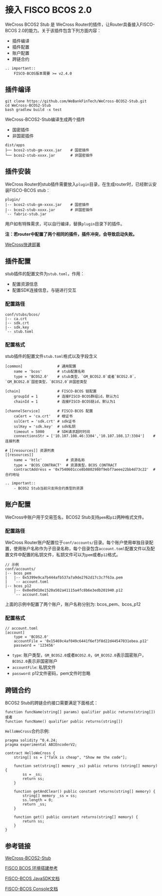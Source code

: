 # 接入 FISCO BCOS 2.0

WeCross BCOS2 Stub 是 WeCross Router的插件，让Router具备接入FISCO-BCOS 2.0的能力。关于该插件包含下列方面内容：

* 插件编译
* 插件配置
* 账户配置
* 跨链合约

```eval_rst
.. important::
    FISCO-BCOS版本需要 >= v2.4.0
```

## 插件编译

```shell
git clone https://github.com/WeBankFinTech/WeCross-BCOS2-Stub.git
cd WeCross-BCOS2-Stub
bash gradlew build -x test
```

WeCross-BCOS2-Stub编译生成两个插件 
- 国密插件
- 非国密插件
  
```shell
dist/apps
├── bcos2-stub-gm-xxxx.jar    # 国密插件
└── bcos2-stub-xxxx.jar       # 非国密插件
```

## 插件安装
WeCross Router的stub插件需要放入`plugin`目录，在生成router时，已经默认安装FISCO-BCOS stub：
```shell
plugin/
|-- bcos2-stub-gm-xxxx.jar    # 国密插件
|-- bcos2-stub-xxxx.jar       # 非国密插件
`-- fabric-stub.jar
```

用户如有特殊需求，可以自行编译，替换`plugin`目录下的插件。

**注：若router中配置了两个相同的插件，插件冲突，会导致启动失败。**

[WeCross快速部署](https://wecross.readthedocs.io/zh_CN/release-rc2/docs/tutorial/setup.html)

## 插件配置
stub插件的配置文件为`stub.toml`，作用：
- 配置资源信息
- 配置SDK连接信息，与链进行交互

### 配置路径
```
conf/stubs/bcos/
|-- ca.crt
|-- sdk.crt
|-- sdk.key
`-- stub.toml
```

### 配置格式
stub插件的配置文件`stub.toml`格式以及字段含义
```shell
[common]                # 通用配置
    name = 'bcos'       # stub配置名称
    type = 'BCOS2.0'    # stub类型，`GM_BCOS2.0`或者`BCOS2.0`，`GM_BCOS2.0`国密类型，`BCOS2.0`非国密类型

[chain]                 # FISCO-BCOS 链配置
    groupId = 1         # 连接FISCO-BCOS群组id，默认为1
    chainId = 1         # 连接FISCO-BCOS链id，默认为1

[channelService]        # FISCO-BCOS 配置
    caCert = 'ca.crt'   # 根证书
    sslCert = 'sdk.crt' # sdk证书
    sslKey = 'sdk.key'  # sdk私钥
    timeout = 5000      # SDK请求超时时间
    connectionsStr = ['10.107.108.46:3304','10.107.108.17:3304']    # 连接列表

# [[resources]] 资源列表
[[resources]]
    name = 'htlc'           # 资源名称
    type = 'BCOS_CONTRACT'  # 资源类型，BCOS_CONTRACT
    contractAddress = '0x7540601cce8b0802980f9ebf7aeee22bb4d73c22'  # 合约地址
```

```eval_rst
.. important::
    - BCOS2 Stub当前只支持合约类型的资源
```

## 账户配置
WeCross中账户用于交易签名，BCOS2 Stub支持`pem`和`p12`两种格式文件。

### 配置路径
WeCross Router账户配置位于`conf/accounts/`目录。每个账户使用单独目录配置，使用账户名称作为子目录名称，每个目录包含`account.toml`配置文件以及配置文件中配置的私钥文件，私钥文件可以为`pem`或者`p12`格式。  
```
// 示例
conf/accounts/
|-- bcos_pem
|   |-- 0x5399e9ca7b444afb537a7a9de2762d17c3c7f63a.pem
|   `-- account.toml
|-- bcos_p12
    |-- 0x0ed9d10e1520a502a41115a4fc8b6e3edb201940.p12
    `-- account.toml
```
上面的示例中配置了两个账户，账户名称分别为: bcos_pem、bcos_p12

### 配置格式
```
// account.toml
[account]
    type = 'BCOS2.0'
    accountFile = '0x15469c4af049c6441f6ef3f8d22d44547031ebea.p12'
    password = '123456'
```
- `type`: 账户类型，`GM_BCOS2.0`或者`BCOS2.0`，`GM_BCOS2.0`表示国密账户，`BCOS2.0`表示非国密账户
- `accountFile`: 私钥文件
- `password`: p12文件密码，pem文件时忽略

## 跨链合约
BCOS2 Stub的跨链合约接口需要满足下面格式：
```shell
function funcName(string[] params) qualifier public returns(string[])
或者
function funcName() qualifier public returns(string[])
```

`HelloWeCross`合约示例:
```solidity
pragma solidity ^0.4.24;
pragma experimental ABIEncoderV2;

contract HelloWeCross {
    string[] ss = ["Talk is cheap", "Show me the code"];

    function set(string[] memory _ss) public returns (string[] memory) {
        ss = _ss;
        return ss;
    }

    function getAndClear() public constant returns(string[] memory) {
        string[] memory _ss = ss;
        ss.length = 0;
        return _ss;
    }

    function get() public constant returns(string[] memory) {
        return ss;
    }
}
```

## 参考链接
[WeCross-BCOS2-Stub](https://github.com/WeBankFinTech/WeCross-BCOS2-Stub)  

[FISCO BCOS 环境搭建参考](https://fisco-bcos-documentation.readthedocs.io/zh_CN/latest/docs/installation.html#fisco-bcos)

[FISCO-BCOS JavaSDK文档](https://fisco-bcos-documentation.readthedocs.io/zh_CN/latest/docs/sdk/java_sdk.html)

[FISCO-BCOS Console文档](https://fisco-bcos-documentation.readthedocs.io/zh_CN/latest/docs/manual/console.html)